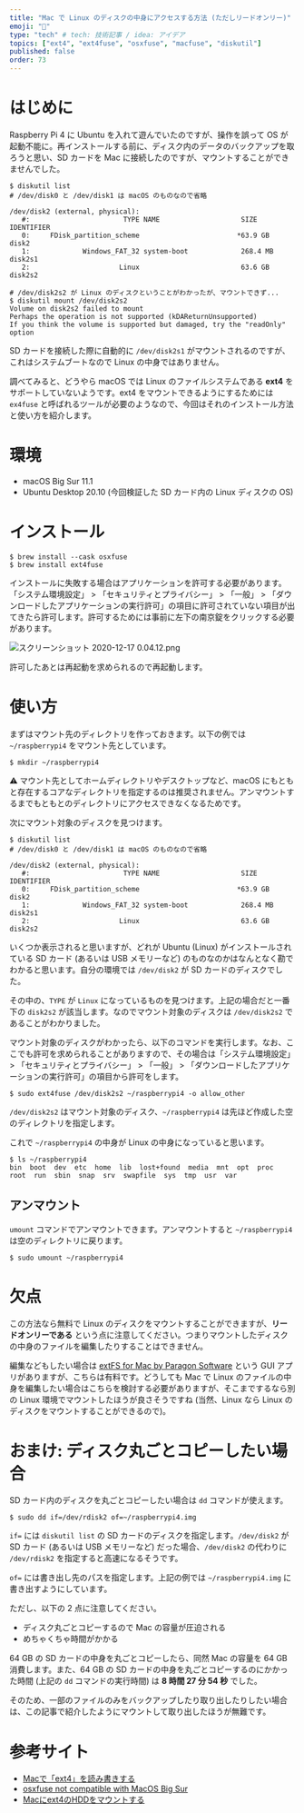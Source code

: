```yaml
---
title: "Mac で Linux のディスクの中身にアクセスする方法 (ただしリードオンリー)"
emoji: "🐧"
type: "tech" # tech: 技術記事 / idea: アイデア
topics: ["ext4", "ext4fuse", "osxfuse", "macfuse", "diskutil"]
published: false
order: 73
---
```


# はじめに
Raspberry Pi 4 に Ubuntu を入れて遊んでいたのですが、操作を誤って OS が起動不能に。再インストールする前に、ディスク内のデータのバックアップを取ろうと思い、SD カードを Mac に接続したのですが、マウントすることができませんでした。

```shell
$ diskutil list
# /dev/disk0 と /dev/disk1 は macOS のものなので省略

/dev/disk2 (external, physical):
   #:                       TYPE NAME                    SIZE       IDENTIFIER
   0:     FDisk_partition_scheme                        *63.9 GB    disk2
   1:             Windows_FAT_32 ⁨system-boot⁩             268.4 MB   disk2s1
   2:                      Linux ⁨⁩                        63.6 GB    disk2s2

# /dev/disk2s2 が Linux のディスクということがわかったが、マウントできず...
$ diskutil mount /dev/disk2s2
Volume on disk2s2 failed to mount
Perhaps the operation is not supported (kDAReturnUnsupported)
If you think the volume is supported but damaged, try the "readOnly" option
```

SD カードを接続した際に自動的に `/dev/disk2s1` がマウントされるのですが、これはシステムブートなので Linux の中身ではありません。

調べてみると、どうやら macOS では Linux のファイルシステムである **ext4** をサポートしていないようです。ext4 をマウントできるようにするためには `ex4fuse` と呼ばれるツールが必要のようなので、今回はそれのインストール方法と使い方を紹介します。

# 環境
- macOS Big Sur 11.1
- Ubuntu Desktop 20.10 (今回検証した SD カード内の Linux ディスクの OS)

# インストール
```shell
$ brew install --cask osxfuse
$ brew install ext4fuse
```

インストールに失敗する場合はアプリケーションを許可する必要があります。「システム環境設定」 > 「セキュリティとプライバシー」 > 「一般」 > 「ダウンロードしたアプリケーションの実行許可」の項目に許可されていない項目が出てきたら許可します。許可するためには事前に左下の南京錠をクリックする必要があります。

![スクリーンショット 2020-12-17 0.04.12.png](https://qiita-image-store.s3.ap-northeast-1.amazonaws.com/0/113895/feb5adbe-89a7-c4c2-e059-bca5a988709c.png)

許可したあとは再起動を求められるので再起動します。

# 使い方
まずはマウント先のディレクトリを作っておきます。以下の例では `~/raspberrypi4` をマウント先としています。

```shell
$ mkdir ~/raspberrypi4
```

:warning: マウント先としてホームディレクトリやデスクトップなど、macOS にもともと存在するコアなディレクトリを指定するのは推奨されません。アンマウントするまでもともとのディレクトリにアクセスできなくなるためです。

次にマウント対象のディスクを見つけます。

```shell
$ diskutil list
# /dev/disk0 と /dev/disk1 は macOS のものなので省略

/dev/disk2 (external, physical):
   #:                       TYPE NAME                    SIZE       IDENTIFIER
   0:     FDisk_partition_scheme                        *63.9 GB    disk2
   1:             Windows_FAT_32 ⁨system-boot⁩             268.4 MB   disk2s1
   2:                      Linux ⁨⁩                        63.6 GB    disk2s2
```

いくつか表示されると思いますが、どれが Ubuntu (Linux) がインストールされている SD カード (あるいは USB メモリーなど) のものなのかはなんとなく勘でわかると思います。自分の環境では `/dev/disk2` が SD カードのディスクでした。

その中の、`TYPE` が `Linux` になっているものを見つけます。上記の場合だと一番下の `disk2s2` が該当します。なのでマウント対象のディスクは `/dev/disk2s2` であることがわかりました。

マウント対象のディスクがわかったら、以下のコマンドを実行します。なお、ここでも許可を求められることがありますので、その場合は「システム環境設定」 > 「セキュリティとプライバシー」 > 「一般」 > 「ダウンロードしたアプリケーションの実行許可」の項目から許可をします。

```shell
$ sudo ext4fuse /dev/disk2s2 ~/raspberrypi4 -o allow_other
```

`/dev/disk2s2` はマウント対象のディスク、`~/raspberrypi4` は先ほど作成した空のディレクトリを指定します。

これで `~/raspberrypi4` の中身が Linux の中身になっていると思います。

```shell
$ ls ~/raspberrypi4
bin  boot  dev  etc  home  lib  lost+found  media  mnt  opt  proc  root  run  sbin  snap  srv  swapfile  sys  tmp  usr  var
```

## アンマウント
`umount` コマンドでアンマウントできます。アンマウントすると `~/raspberrypi4` は空のディレクトリに戻ります。

```shell
$ sudo umount ~/raspberrypi4
```

# 欠点
この方法なら無料で Linux のディスクをマウントすることができますが、**リードオンリーである** という点に注意してください。つまりマウントしたディスクの中身のファイルを編集したりすることはできません。

編集などもしたい場合は [extFS for Mac by Paragon Software](https://www.paragon-software.com/jp/home/extfs-mac/) という GUI アプリがありますが、こちらは有料です。どうしても Mac で Linux のファイルの中身を編集したい場合はこちらを検討する必要がありますが、そこまでするなら別の Linux 環境でマウントしたほうが良さそうですね (当然、Linux なら Linux のディスクをマウントすることができるので)。

# おまけ: ディスク丸ごとコピーしたい場合
SD カード内のディスクを丸ごとコピーしたい場合は `dd` コマンドが使えます。

```shell
$ sudo dd if=/dev/rdisk2 of=~/raspberrypi4.img
```

`if=` には `diskutil list` の SD カードのディスクを指定します。`/dev/disk2` が SD カード (あるいは USB メモリーなど) だった場合、`/dev/disk2` の代わりに `/dev/rdisk2` を指定すると高速になるそうです。

`of=` には書き出し先のパスを指定します。上記の例では `~/raspberrypi4.img` に書き出すようにしています。

ただし、以下の 2 点に注意してください。

- ディスク丸ごとコピーするので Mac の容量が圧迫される
- めちゃくちゃ時間がかかる

64 GB の SD カードの中身を丸ごとコピーしたら、同然 Mac の容量を 64 GB 消費します。また、64 GB の SD カードの中身を丸ごとコピーするのにかかった時間 (上記の `dd` コマンドの実行時間) は **8 時間 27 分 54 秒** でした。

そのため、一部のファイルのみをバックアップしたり取り出したりしたい場合は、この記事で紹介したようにマウントして取り出したほうが無難です。

# 参考サイト
- [Macで「ext4」を読み書きする](https://news.mynavi.jp/article/osxhack-244/)
- [osxfuse not compatible with MacOS Big Sur](https://github.com/osxfuse/osxfuse/issues/705)
- [Macにext4のHDDをマウントする](https://qiita.com/sameyasu/items/bc937fc70f536ef84ee7)
